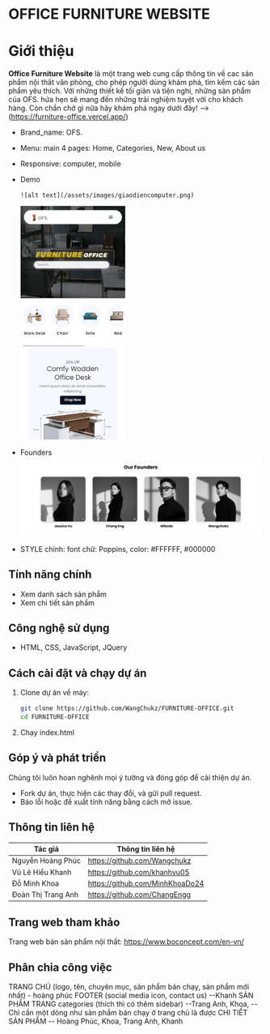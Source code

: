 # OFFICE FURNITURE WEBSITE

# Giới thiệu

**Office Furniture Website** là một trang web cung cấp thông tin về cac sản phẩm nội thất văn phòng, cho phép người dùng khám phá, tìm kếm các sản phẩm yêu thích. Với những thiết kế tối giản và tiện nghi, những sản phẩm của OFS. hứa hẹn sẽ mang đến những trải nghiệm tuyệt vời cho khách hàng. Còn chần chờ gì nữa hãy khám phá ngay dưới đây!
--> (https://furniture-office.vercel.app/)

- Brand_name: OFS.
- Menu: main 4 pages: Home, Categories, New, About us
- Responsive: computer, mobile
- Demo

      ![alt text](/assets/images/giaodiencomputer.png)

  ![alt text](/assets/images/giaodienmobile.png)

- Founders<br>
  ![alt text](/assets/images/Founders.png)

- STYLE chính: font chữ: Poppins, color: #FFFFFF, #000000

## Tính năng chính

- Xem danh sách sản phẩm
- Xem chi tiết sản phẩm

## Công nghệ sử dụng

- HTML, CSS, JavaScript, JQuery

## Cách cài đặt và chạy dự án

1. Clone dự án về máy:
   ```bash
   git clone https://github.com/WangChukz/FURNITURE-OFFICE.git
   cd FURNITURE-OFFICE
   ```
2. Chạy index.html

## Góp ý và phát triển

Chúng tôi luôn hoan nghênh mọi ý tưởng và đóng góp để cải thiện dự án.

- Fork dự án, thực hiện các thay đổi, và gửi pull request.
- Báo lỗi hoặc đề xuất tính năng bằng cách mở issue.

## Thông tin liên hệ

| Tác giả            | Thông tin liên hệ               |
| ------------------ | ------------------------------- |
| Nguyễn Hoàng Phúc  | https://github.com/Wangchukz    |
| Vũ Lê Hiểu Khanh   | https://github.com/khanhvu05    |
| Đỗ Minh Khoa       | https://github.com/MinhKhoaDo24 |
| Đoàn Thị Trang Anh | https://github.com/ChangEngg    |

## Trang web tham khảo

Trang web bán sản phẩm nội thất: https://www.boconcept.com/en-vn/

## Phân chia công việc

TRANG CHỦ (logo, tên, chuyên mục, sản phẩm bán chạy, sản phẩm mới nhất) - hoàng phúc
FOOTER (social media icon, contact us) --Khanh
SẢN PHẨM TRANG categories (thích thì có thêm sidebar) --Trang Anh, Khoa,
--Chỉ cần một dòng như sản phẩm bán chạy ở trang chủ là được
CHI TIẾT SẢN PHẨM -- Hoàng Phúc, Khoa, Trang Anh, Khanh
